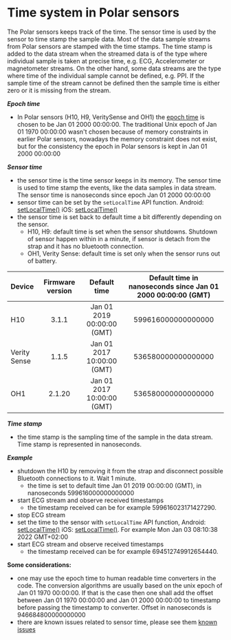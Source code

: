 # Time system in Polar sensors

The Polar sensors keeps track of the time. The sensor time is used by the sensor to time stamp the sample data. Most of the data sample streams from Polar sensors are stamped with the time stamps. The time stamp is added to the data stream when the streamed data is of the type where individual sample is taken at precise time, e.g. ECG, Accelerometer or magnetometer streams. On the other hand, some data streams are the type where time of the individual sample cannot be defined, e.g. PPI. If the sample time of the stream cannot be defined then the sample time is either zero or it is missing from the stream.    

***Epoch time***
- In Polar sensors (H10, H9, VeritySense and OH1) the [epoch time](https://en.wikipedia.org/wiki/Epoch_(computing)) is chosen to be Jan 01 2000 00:00:00. The traditional Unix epoch of Jan 01 1970 00:00:00 wasn't chosen because of memory constraints in earlier Polar sensors, nowadays the memory constraint does not exist, but for the consistency the epoch in Polar sensors is kept in Jan 01 2000 00:00:00

***Sensor time***
- the sensor time is the time sensor keeps in its memory. The sensor time is used to time stamp the events, like the data samples in data stream. The sensor time is nanoseconds since epoch Jan 01 2000 00:00:00
- sensor time can be set by the `setLocalTime` API function. Android: [setLocalTime()](https://github.com/polarofficial/polar-ble-sdk/blob/f9a3912d6e6440cca13fcfbb55d6324e480d4e47/sources/Android/android-communications/library/src/sdk/java/com/polar/sdk/api/PolarBleApi.java#L202) iOS: [setLocalTime()](https://github.com/polarofficial/polar-ble-sdk/blob/a51c5c760d06ccf623a853a3a4150332bf69a7e0/sources/iOS/ios-communications/iOSCommunications/sdk/api/PolarBleApi.swift#L182)
- the sensor time is set back to default time a bit differently depending on the sensor.
    - H10, H9: default time is set when the sensor shutdowns. Shutdown of sensor happen within in a minute, if sensor is detach from the strap and it has no bluetooth connection. 
    - OH1, Verity Sense: default time is set only when the sensor runs out of battery.    

| Device      | Firmware version |Default time               |Default time in nanoseconds since Jan 01 2000 00:00:00 (GMT)|
|:------------|:----------------:|:-------------------------:|:------------------------------------------:|
| H10         |3.1.1             |Jan 01 2019 00:00:00 (GMT) |599616000000000000                          |
| Verity Sense|1.1.5             |Jan 01 2017 10:00:00 (GMT) |536580000000000000                          |
| OH1         |2.1.20            |Jan 01 2017 10:00:00 (GMT) |536580000000000000                          |
 

***Time stamp*** 
- the time stamp is the sampling time of the sample in the data stream. Time stamp is represented in nanoseconds. 

***Example***
- shutdown the H10 by removing it from the strap and disconnect possible Bluetooth connections to it. Wait 1 minute. 
    -  the time is set to default time Jan 01 2019 00:00:00 (GMT), in nanoseconds 599616000000000000
- start ECG stream and observe received timestamps
    -  the timestamp received can be for example 599616023171427290. 
- stop ECG stream
- set the time to the sensor with `setLocalTime` API function, Android: [setLocalTime()](https://github.com/polarofficial/polar-ble-sdk/blob/f9a3912d6e6440cca13fcfbb55d6324e480d4e47/sources/Android/android-communications/library/src/sdk/java/com/polar/sdk/api/PolarBleApi.java#L202) iOS: [setLocalTime()](https://github.com/polarofficial/polar-ble-sdk/blob/a51c5c760d06ccf623a853a3a4150332bf69a7e0/sources/iOS/ios-communications/iOSCommunications/sdk/api/PolarBleApi.swift#L182). For example Mon Jan 03 08:10:38 2022 GMT+02:00
- start ECG stream and observe received timestamps
    -   the timestamp received can be for example 694512749912654440.
    
**Some considerations:**
- one may use the epoch time to human readable time converters in the code. The conversion algorithms are usually based on the unix epoch of Jan 01 1970 00:00:00. If that is the case then one shall add the offset between Jan 01 1970 00:00:00 and Jan 01 2000 00:00:00 to timestamp before passing the timestamp to converter. Offset in nanoseconds is 946684800000000000
- there are known issues related to sensor time, please see them [known issues](https://github.com/polarofficial/polar-ble-sdk/blob/master/technical_documentation/KnownIssues.md) 

